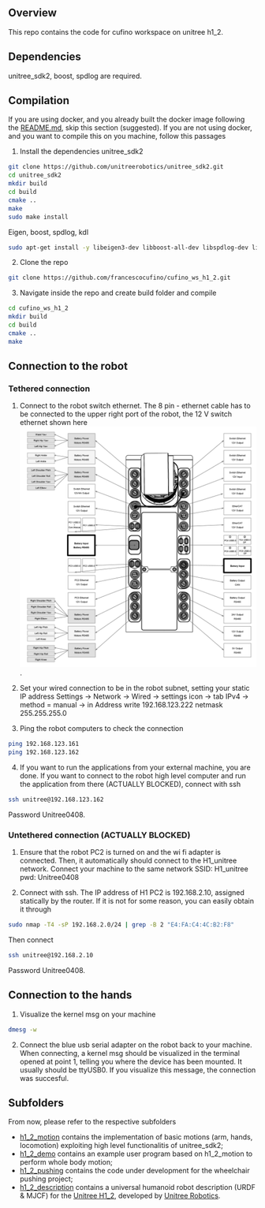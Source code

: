 <!-- GETTING STARTED -->
## Overview
This repo contains the code for cufino workspace on unitree h1_2.
 

## Dependencies
unitree_sdk2, boost, spdlog are required.


## Compilation
If you are using docker, and you already built the docker image following the [README.md](./../README.md), skip this section (suggested). If you are not using docker, and you want to compile this on you machine, follow this passages

1. Install the dependencies
unitree_sdk2
```bash
git clone https://github.com/unitreerobotics/unitree_sdk2.git
cd unitree_sdk2
mkdir build
cd build
cmake ..
make
sudo make install
```
Eigen, boost, spdlog, kdl
```bash
sudo apt-get install -y libeigen3-dev libboost-all-dev libspdlog-dev liborocos-kdl-dev libkdl-parser-dev
```

2. Clone the repo
```sh
git clone https://github.com/francescocufino/cufino_ws_h1_2.git
```

3. Navigate inside the repo and create build folder and compile
```sh
cd cufino_ws_h1_2
mkdir build
cd build
cmake ..
make
```

## Connection to the robot
### Tethered connection
1. Connect to the robot switch ethernet. The 8 pin - ethernet cable has to be connected to the upper right port of the robot, the 12 V switch ethernet shown here ![scheme](./images/h1_2_interfaces.png "Interfaces").

2. Set your wired connection to be in the robot subnet, setting your static IP address
Settings -> Network -> Wired -> settings icon -> tab IPv4 -> method = manual -> in Address write 192.168.123.222 netmask 255.255.255.0

3. Ping the robot computers to check the connection
```sh
ping 192.168.123.161
ping 192.168.123.162
```

4. If you want to run the applications from your external machine, you are done. If you want to connect to the robot high level computer and run the application from there (ACTUALLY BLOCKED), connect with ssh
```sh
ssh unitree@192.168.123.162
```
Password Unitree0408.

### Untethered connection (ACTUALLY BLOCKED)
1. Ensure that the robot PC2 is turned on and the wi fi adapter is connected. Then, it automatically should connect to the H1_unitree network. Connect your machine to the same network
SSID: H1_unitree
pwd: Unitree0408


2. Connect with ssh. The IP address of H1 PC2 is 192.168.2.10, assigned statically by the router.
If it is not for some reason, you can easily obtain it through
```sh
sudo nmap -T4 -sP 192.168.2.0/24 | grep -B 2 "E4:FA:C4:4C:B2:F8"
```
Then connect
```sh
ssh unitree@192.168.2.10
```
Password Unitree0408.

## Connection to the hands
1. Visualize the kernel msg on your machine
```sh
dmesg -w
```

2. Connect the blue usb serial adapter on the robot back to your machine. When connecting, a kernel msg should be visualized in the terminal opened at point 1, telling you where the device has been mounted. It usually should be ttyUSB0. If you visualize this message, the connection was succesful.



## Subfolders
From now, please refer to the respective subfolders
- [h1_2_motion](https://github.com/francescocufino/cufino_ws_h1_2/tree/main/h1_2_motion) contains the implementation of basic motions (arm, hands, locomotion) exploiting high level functionalitis of unitree_sdk2;
- [h1_2_demo](https://github.com/francescocufino/cufino_ws_h1_2/tree/main/h1_2_demo) contains an example user program based on h1_2_motion to perform whole body motion;
- [h1_2_pushing](https://github.com/francescocufino/cufino_ws_h1_2/tree/main/h1_2_pushing) contains the code under development for the wheelchair pushing project;
- [h1_2_description](https://github.com/francescocufino/cufino_ws_h1_2/tree/main/h1_2_description) contains a universal humanoid robot description (URDF & MJCF) for the [Unitree H1_2](https://www.unitree.com/h1), developed by [Unitree Robotics](https://www.unitree.com/).

   
   
   
   
   
   
   
   
   
   
   
   
   
   

